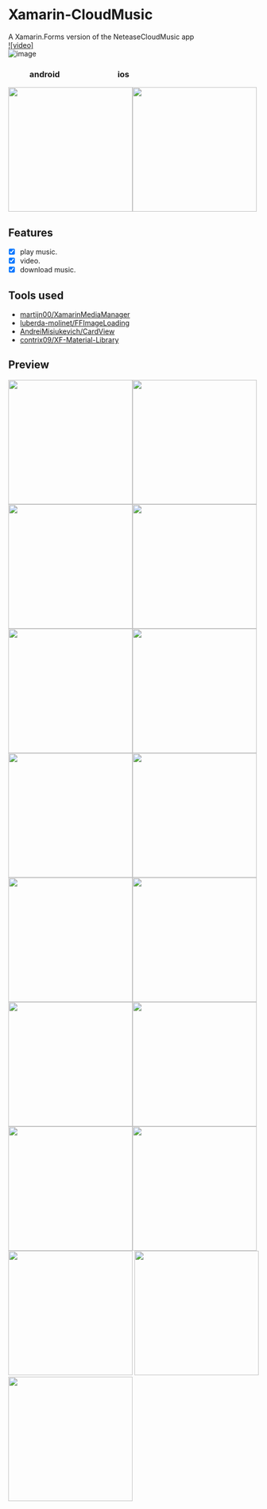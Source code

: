 # Xamarin-CloudMusic  
A Xamarin.Forms version of the NeteaseCloudMusic app  
[![video]](https://youtu.be/a8BVqeAdxTY)  
![image](https://github.com/o1298098/Xamarin-CloudMusic/blob/master/Screenshot/Screenshot.gif)  
### &nbsp;&nbsp;&nbsp;&nbsp;&nbsp;&nbsp;&nbsp;&nbsp;&nbsp;&nbsp;&nbsp;android&nbsp;&nbsp;&nbsp;&nbsp;&nbsp;&nbsp;&nbsp;&nbsp;&nbsp;&nbsp;&nbsp;&nbsp;&nbsp;&nbsp;&nbsp;&nbsp;&nbsp;&nbsp;&nbsp;&nbsp;&nbsp;&nbsp;&nbsp;&nbsp;&nbsp;&nbsp;&nbsp;&nbsp;&nbsp;&nbsp;ios  
<img src="https://github.com/o1298098/Xamarin-CloudMusic/blob/master/Screenshot/Screenshot_20190531-085903.jpg" width="250"><img src="https://github.com/o1298098/Xamarin-CloudMusic/blob/master/Screenshot/QQ20190531-083829.png" width="250">  
## Features  
- [x] play music. 
- [x] video. 
- [x] download music. 
## Tools used  
- [martijn00/XamarinMediaManager](https://github.com/martijn00/XamarinMediaManager)  
- [luberda-molinet/FFImageLoading](https://github.com/luberda-molinet/FFImageLoading)  
- [AndreiMisiukevich/CardView](https://github.com/AndreiMisiukevich/CardView)  
- [contrix09/XF-Material-Library](https://github.com/contrix09/XF-Material-Library)  
## Preview  
<img src="https://github.com/o1298098/Xamarin-CloudMusic/blob/master/Screenshot/Screenshot_20190513-191743.jpg" width="250"><img src="https://github.com/o1298098/Xamarin-CloudMusic/blob/master/Screenshot/Screenshot_20190513-191756.jpg" width="250">  
<img src="https://github.com/o1298098/Xamarin-CloudMusic/blob/master/Screenshot/Screenshot_20190513-191709.jpg" width="250"><img src="https://github.com/o1298098/Xamarin-CloudMusic/blob/master/Screenshot/Screenshot_20190513-191604.jpg" width="250">   
<img src="https://github.com/o1298098/Xamarin-CloudMusic/blob/master/Screenshot/Screenshot_20190513-191723.jpg" width="250"><img src="https://github.com/o1298098/Xamarin-CloudMusic/blob/master/Screenshot/Screenshot_20190513-191810.jpg" width="250">  
<img src="https://github.com/o1298098/Xamarin-CloudMusic/blob/master/Screenshot/Screenshot_20190513-191816.jpg" width="250"><img src="https://github.com/o1298098/Xamarin-CloudMusic/blob/master/Screenshot/Screenshot_20190513-191824.jpg" width="250">  
<img src="https://github.com/o1298098/Xamarin-CloudMusic/blob/master/Screenshot/Screenshot_20190513-191840.jpg" width="250"><img src="https://github.com/o1298098/Xamarin-CloudMusic/blob/master/Screenshot/Screenshot_20190513-191923.jpg" width="250">  
<img src="https://github.com/o1298098/Xamarin-CloudMusic/blob/master/Screenshot/Screenshot_20190513-191932.jpg" width="250"><img src="https://github.com/o1298098/Xamarin-CloudMusic/blob/master/Screenshot/Screenshot_20190513-191917.jpg" width="250">  
<img src="https://github.com/o1298098/Xamarin-CloudMusic/blob/master/Screenshot/Screenshot_20190513-192054.jpg" width="250"><img src="https://github.com/o1298098/Xamarin-CloudMusic/blob/master/Screenshot/Screenshot_20190513-192131.jpg" width="250">  
<img src="https://github.com/o1298098/Xamarin-CloudMusic/blob/master/Screenshot/Screenshot_20190513-192142.jpg" width="250"> <img src="https://github.com/o1298098/Xamarin-CloudMusic/blob/master/Screenshot/Screenshot_20190513-191951.jpg" width="250">  
<img src="https://github.com/o1298098/Xamarin-CloudMusic/blob/master/Screenshot/Screenshot_20190513-192025.jpg" width="250">  

